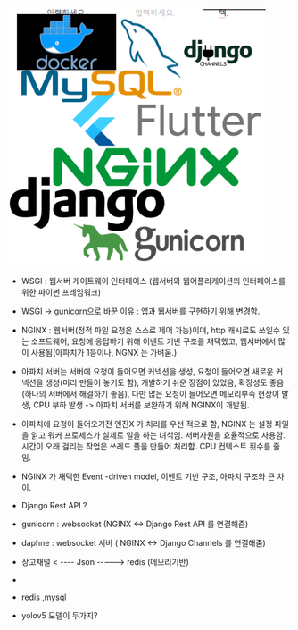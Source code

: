 ![image-20220407154634450](git-24-project3.assets/image-20220407154634450.png)

- WSGI : 웹서버 게이트웨이 인터페이스 (웹서버와 웹어플리케이션의 인터페이스를 위한 파이썬 프레임워크)
- WSGI -> gunicorn으로 바꾼 이유 :  앱과 웹서버를 구현하기 위해 변경함.
- NGINX : 웹서버(정적 파일 요청은 스스로 제어 가능)이며, http 캐시로도 쓰일수 있는 소프트웨어, 요청에 응답하기 위해 이벤트 기반 구조를 채택했고, 웹서버에서 많이 사용됨(아파치가 1등이나, NGNX 는 가벼움.)
- 아파치 서버는 서버에 요청이 들어오면 커넥션을 생성, 요청이 들어오면 새로운 커넥션을 생성(미리 만들어 놓기도 함), 개발하기 쉬운 장점이 있었음, 확장성도 좋음 (하나의 서버에서 해결하기 좋음), 다만 많은 요청이 들어오면 메모리부족 현상이 발생, CPU 부하 발생 -> 아파치 서버를 보완하기 위해 NGINX이 개발됨.
- 아파치에 요청이 들어오기전 엔진X 가 처리를 우선 적으로 함, NGINX 는 설정 파일을 읽고 워커 프로세스가 실제로 일을 하는 녀석임. 서버자원을 효율적으로 사용함. 시간이 오래 걸리는 작업은 쓰레드 풀을 만들어 처리함. CPU 컨텍스트 횟수를 줄임. 
- NGINX 가 채택한 Event -driven model, 이벤트 기반 구조, 아파치 구조와 큰 차이.

- Django Rest API ?
- gunicorn : websocket (NGINX <-> Django Rest API 를 연결해줌)

- daphne : websocket 서버 ( NGINX <-> Django Channels 를 연결해줌)
- 장고채널 < ---- Json -----> redis (메모리기반)
- 
- redis ,mysql
- yolov5 모델이 두가지?
